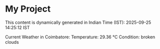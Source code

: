# My Project

This content is dynamically generated in Indian Time (IST): 2025-09-25 14:25:12 IST


Current Weather in Coimbatore:
Temperature: 29.36 °C
Condition: broken clouds
